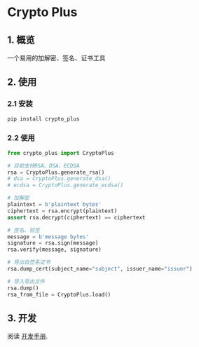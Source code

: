 # Crypto Plus

## 1. 概览

一个易用的加解密、签名、证书工具

## 2. 使用

### 2.1 安装

```bash
pip install crypto_plus
```

### 2.2 使用

```python
from crypto_plus import CryptoPlus

# 目前支持RSA、DSA、ECDSA
rsa = CryptoPlus.generate_rsa()
# dsa = CryptoPlus.generate_dsa()
# ecdsa = CryptoPlus.generate_ecdsa()

# 加解密
plaintext = b'plaintext bytes'
ciphertext = rsa.encrypt(plaintext)
assert rsa.decrypt(ciphertext) == ciphertext

# 签名、验签
message = b'message bytes'
signature = rsa.sign(message)
rsa.verify(message, signature)

# 导出自签名证书
rsa.dump_cert(subject_name="subject", issuer_name="issuer")

# 导入导出文件
rsa.dump()
rsa_from_file = CryptoPlus.load()

```

## 3. 开发

阅读 [开发手册](./docs/development.md).
